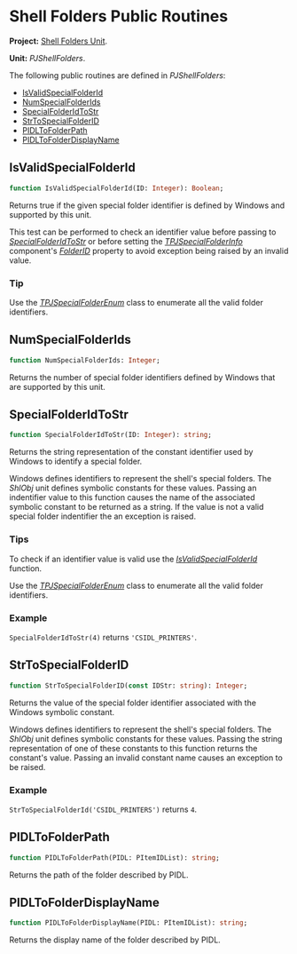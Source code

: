 # Shell Folders Public Routines

**Project:** [Shell Folders Unit](ShellFoldersUnit.md).

**Unit:** _PJShellFolders_.

The following public routines are defined in _PJShellFolders_:

* [IsValidSpecialFolderId](#isvalidspecialfolderid)
* [NumSpecialFolderIds](#numspecialfolderids)
* [SpecialFolderIdToStr](#specialfolderidtostr)
* [StrToSpecialFolderID](#strtospecialfolderid)
* [PIDLToFolderPath](#pidltofolderpath)
* [PIDLToFolderDisplayName](#pidltofolderdisplayname)

## IsValidSpecialFolderId

```pascal
function IsValidSpecialFolderId(ID: Integer): Boolean;
```

Returns true if the given special folder identifier is defined by Windows and supported by this unit.

This test can be performed to check an identifier value before passing to _[SpecialFolderIdToStr](#specialfolderidtostr)_ or before setting the _[TPJSpecialFolderInfo](TPJSpecialFolderInfo.md)_ component's _[FolderID](TPJSpecialFolderInfoFolderID.md)_ property to avoid exception being raised by an invalid value.

### Tip

Use the _[TPJSpecialFolderEnum](TPJSpecialFolderEnum.md)_ class to enumerate all the valid folder identifiers.

## NumSpecialFolderIds

```pascal
function NumSpecialFolderIds: Integer;
```

Returns the number of special folder identifiers defined by Windows that are supported by this unit.

## SpecialFolderIdToStr

```pascal
function SpecialFolderIdToStr(ID: Integer): string;
```

Returns the string representation of the constant identifier used by Windows to identify a special folder.

Windows defines identifiers to represent the shell's special folders. The _ShlObj_ unit defines symbolic constants for these values. Passing an indentifier value to this function causes the name of the associated symbolic constant to be returned as a string. If the value is not a valid special folder indentifier the an exception is raised.

### Tips

To check if an identifier value is valid use the _[IsValidSpecialFolderId](#isvalidspecialfolderid)_ function.

Use the _[TPJSpecialFolderEnum](TPJSpecialFolderEnum.md)_ class to enumerate all the valid folder identifiers.

### Example

`SpecialFolderIdToStr(4)` returns `'CSIDL_PRINTERS'`.

## StrToSpecialFolderID

```pascal
function StrToSpecialFolderID(const IDStr: string): Integer;
```

Returns the value of the special folder identifier associated with the Windows symbolic constant.

Windows defines identifiers to represent the shell's special folders. The _ShlObj_ unit defines symbolic constants for these values. Passing the string representation of one of these constants to this function returns the constant's value.  Passing an invalid constant name causes an exception to be raised.

### Example

`StrToSpecialFolderId('CSIDL_PRINTERS')` returns `4`.

## PIDLToFolderPath

```pascal
function PIDLToFolderPath(PIDL: PItemIDList): string;
```

Returns the path of the folder described by PIDL.

## PIDLToFolderDisplayName

```pascal
function PIDLToFolderDisplayName(PIDL: PItemIDList): string;
```

Returns the display name of the folder described by PIDL.
